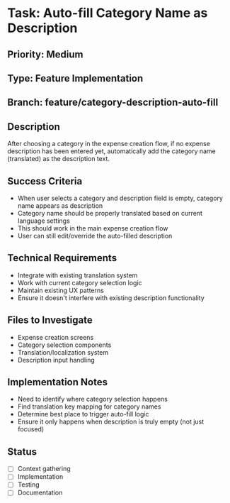 # Task: Auto-fill Category Name as Description

## Priority: Medium

## Type: Feature Implementation

## Branch: feature/category-description-auto-fill

## Description

After choosing a category in the expense creation flow, if no expense description has been entered yet, automatically add the category name (translated) as the description text.

## Success Criteria

- When user selects a category and description field is empty, category name appears as description
- Category name should be properly translated based on current language settings
- This should work in the main expense creation flow
- User can still edit/override the auto-filled description

## Technical Requirements

- Integrate with existing translation system
- Work with current category selection logic
- Maintain existing UX patterns
- Ensure it doesn't interfere with existing description functionality

## Files to Investigate

- Expense creation screens
- Category selection components
- Translation/localization system
- Description input handling

## Implementation Notes

- Need to identify where category selection happens
- Find translation key mapping for category names
- Determine best place to trigger auto-fill logic
- Ensure it only happens when description is truly empty (not just focused)

## Status

- [ ] Context gathering
- [ ] Implementation
- [ ] Testing
- [ ] Documentation

